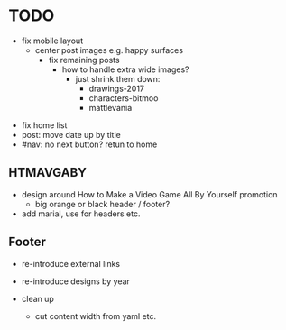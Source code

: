 # TODO

+ fix mobile layout
	+ center post images e.g. happy surfaces
		+ fix remaining posts
			+ how to handle extra wide images?
				+ just shrink them down:
					- drawings-2017
					- characters-bitmoo
					- mattlevania
- fix home list
- post: move date up by title
- #nav: no next button? retun to home

## HTMAVGABY

- design around How to Make a Video Game All By Yourself promotion
	- big orange or black header / footer?
- add marial, use for headers etc.

## Footer

- re-introduce external links
- re-introduce designs by year

- clean up
	- cut content width from yaml etc.
